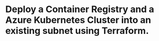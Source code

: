 # Deploy a Container Registry and a Azure Kubernetes Cluster into an existing subnet using Terraform.

